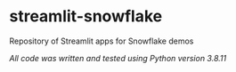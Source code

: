 # streamlit-snowflake
Repository of Streamlit apps for Snowflake demos

*All code was written and tested using Python version 3.8.11*
